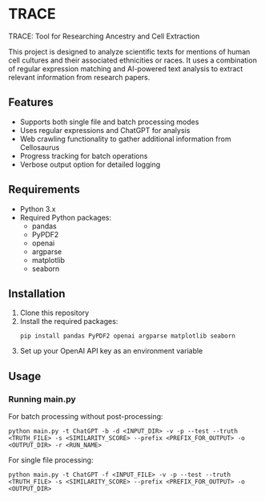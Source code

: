 # TRACE
TRACE: Tool for Researching Ancestry and Cell Extraction

This project is designed to analyze scientific texts for mentions of human cell cultures and their associated ethnicities or races. It uses a combination of regular expression matching and AI-powered text analysis to extract relevant information from research papers.

## Features

- Supports both single file and batch processing modes
- Uses regular expressions and ChatGPT for analysis
- Web crawling functionality to gather additional information from Cellosaurus
- Progress tracking for batch operations
- Verbose output option for detailed logging

## Requirements

- Python 3.x
- Required Python packages:
  - pandas
  - PyPDF2
  - openai
  - argparse
  - matplotlib
  - seaborn

## Installation

1. Clone this repository
2. Install the required packages:
   ```
   pip install pandas PyPDF2 openai argparse matplotlib seaborn
   ```
3. Set up your OpenAI API key as an environment variable

## Usage

### Running main.py

For batch processing without post-processing:
```
python main.py -t ChatGPT -b -d <INPUT_DIR> -v -p --test --truth <TRUTH_FILE> -s <SIMILARITY_SCORE> --prefix <PREFIX_FOR_OUTPUT> -o <OUTPUT_DIR> -r <RUN_NAME>
```

For single file processing:
```
python main.py -t ChatGPT -f <INPUT_FILE> -v -p --test --truth <TRUTH_FILE> -s <SIMILARITY_SCORE> --prefix <PREFIX_FOR_OUTPUT> -o <OUTPUT_DIR>
```

